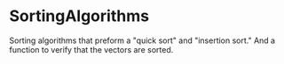 # SortingAlgorithms
Sorting algorithms that preform a "quick sort" and "insertion sort." And a function to verify that the vectors are sorted.

